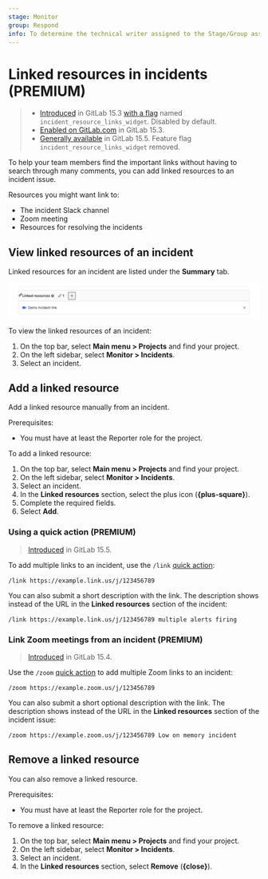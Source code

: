 ```yaml
---
stage: Monitor
group: Respond
info: To determine the technical writer assigned to the Stage/Group associated with this page, see https://about.gitlab.com/handbook/product/ux/technical-writing/#assignments
---
```


# Linked resources in incidents **(PREMIUM)**

> - [Introduced](https://gitlab.com/gitlab-org/gitlab/-/issues/230852) in GitLab 15.3 [with a flag](../../administration/feature_flags.md) named `incident_resource_links_widget`. Disabled by default.
> - [Enabled on GitLab.com](https://gitlab.com/gitlab-org/gitlab/-/issues/364755) in GitLab 15.3.
> - [Generally available](ihttps://gitlab.com/gitlab-org/gitlab/-/issues/364755) in GitLab 15.5. Feature flag `incident_resource_links_widget` removed.

To help your team members find the important links without having to search through many comments,
you can add linked resources to an incident issue.

Resources you might want link to:

- The incident Slack channel
- Zoom meeting
- Resources for resolving the incidents

## View linked resources of an incident

Linked resources for an incident are listed under the **Summary** tab.

![Linked resources list](img/linked_resources_list_v15_3.png)

To view the linked resources of an incident:

1. On the top bar, select **Main menu > Projects** and find your project.
1. On the left sidebar, select **Monitor > Incidents**.
1. Select an incident.

## Add a linked resource

Add a linked resource manually from an incident.

Prerequisites:

- You must have at least the Reporter role for the project.

To add a linked resource:

1. On the top bar, select **Main menu > Projects** and find your project.
1. On the left sidebar, select **Monitor > Incidents**.
1. Select an incident.
1. In the **Linked resources** section, select the plus icon (**{plus-square}**).
1. Complete the required fields.
1. Select **Add**.

### Using a quick action **(PREMIUM)**

> [Introduced](https://gitlab.com/gitlab-org/gitlab/-/issues/374964) in GitLab 15.5.

To add multiple links to an incident, use the `/link`
[quick action](../../user/project/quick_actions.md):

```plaintext
/link https://example.link.us/j/123456789
```

You can also submit a short description with the link.
The description shows instead of the URL in the **Linked resources** section of the incident:

```plaintext
/link https://example.link.us/j/123456789 multiple alerts firing
```

### Link Zoom meetings from an incident **(PREMIUM)**

> [Introduced](https://gitlab.com/gitlab-org/gitlab/-/issues/230853) in GitLab 15.4.

Use the `/zoom` [quick action](../../user/project/quick_actions.md) to add multiple Zoom links to an incident:

```plaintext
/zoom https://example.zoom.us/j/123456789
```

You can also submit a short optional description with the link. The description shows instead of the URL in the **Linked resources** section of the incident issue:

```plaintext
/zoom https://example.zoom.us/j/123456789 Low on memory incident
```

## Remove a linked resource

You can also remove a linked resource.

Prerequisites:

- You must have at least the Reporter role for the project.

To remove a linked resource:

1. On the top bar, select **Main menu > Projects** and find your project.
1. On the left sidebar, select **Monitor > Incidents**.
1. Select an incident.
1. In the **Linked resources** section, select **Remove** (**{close}**).

